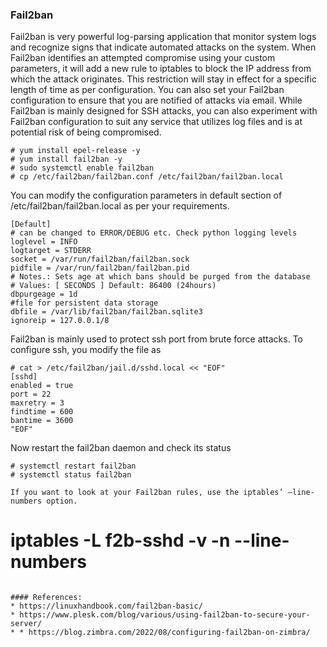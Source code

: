 ### Fail2ban
Fail2ban is very powerful log-parsing application that monitor system logs and recognize signs that indicate automated attacks on the system.
When Fail2ban identifies an attempted compromise using your custom parameters, it will add a new rule to iptables to block the 
IP address from which the attack originates. This restriction will stay in effect for a specific length of time as per configuration.
You can also set your Fail2ban configuration to ensure that you are notified of attacks via email.
While Fail2ban is mainly designed for SSH attacks, you can also experiment with Fail2ban configuration to suit any service that 
utilizes log files and is at potential risk of being compromised.


```
# yum install epel-release -y
# yum install fail2ban -y
# sudo systemctl enable fail2ban
# cp /etc/fail2ban/fail2ban.conf /etc/fail2ban/fail2ban.local

```
You can modify the configuration parameters in default section of /etc/fail2ban/fail2ban.local as per your requirements.
```
[Default]
# can be changed to ERROR/DEBUG etc. Check python logging levels
loglevel = INFO
logtarget = STDERR
socket = /var/run/fail2ban/fail2ban.sock
pidfile = /var/run/fail2ban/fail2ban.pid
# Notes.: Sets age at which bans should be purged from the database
# Values: [ SECONDS ] Default: 86400 (24hours)
dbpurgeage = 1d
#file for persistent data storage
dbfile = /var/lib/fail2ban/fail2ban.sqlite3
ignoreip = 127.0.0.1/8

```
Fail2ban is mainly used to protect ssh port from brute force attacks. To configure ssh, you modify the file as
```
# cat > /etc/fail2ban/jail.d/sshd.local << "EOF"
[sshd]
enabled = true
port = 22
maxretry = 3
findtime = 600
bantime = 3600
"EOF"
```
Now restart the fail2ban daemon and check its status
```
# systemctl restart fail2ban
# systemctl status fail2ban
```
```
If you want to look at your Fail2ban rules, use the iptables’ –line-numbers option.
```
# iptables -L f2b-sshd -v -n --line-numbers
```

#### References:
* https://linuxhandbook.com/fail2ban-basic/
* https://www.plesk.com/blog/various/using-fail2ban-to-secure-your-server/
* * https://blog.zimbra.com/2022/08/configuring-fail2ban-on-zimbra/
